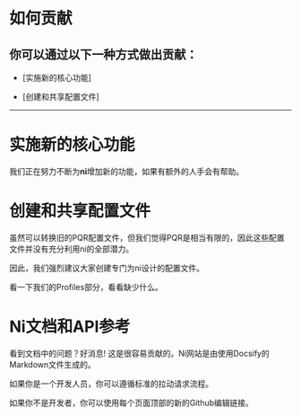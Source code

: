# 如何贡献

## 你可以通过以下一种方式做出贡献：

- [实施新的核心功能]

- [创建和共享配置文件]

---

# 实施新的核心功能

我们正在努力不断为**ni**增加新的功能，如果有额外的人手会有帮助。

# 创建和共享配置文件
虽然可以转换旧的PQR配置文件，但我们觉得PQR是相当有限的，因此这些配置文件并没有充分利用ni的全部潜力。

因此，我们强烈建议大家创建专门为ni设计的配置文件。

看一下我们的Profiles部分，看看缺少什么。

# Ni文档和API参考
看到文档中的问题？好消息! 这是很容易贡献的。Ni网站是由使用Docsify的Markdown文件生成的。

如果你是一个开发人员，你可以遵循标准的拉动请求流程。

如果你不是开发者，你可以使用每个页面顶部的新的Github编辑链接。
